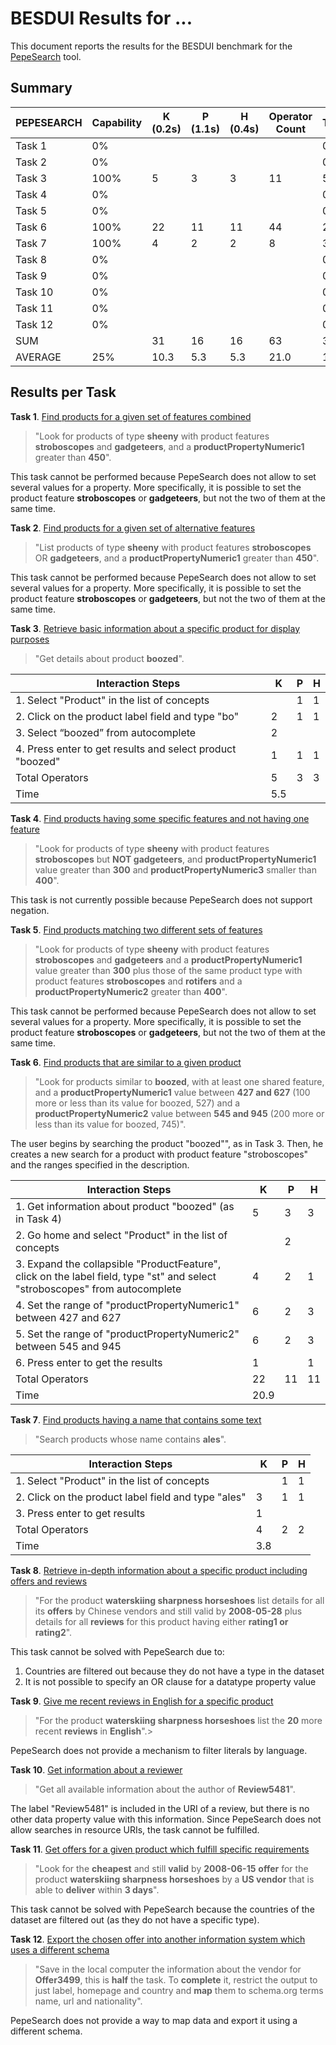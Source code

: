 # BESDUI Results for ...

This document reports the results for the BESDUI benchmark for the [PepeSearch](https://github.com/guiveg/pepesearch) tool.

## Summary

|PEPESEARCH|Capability|K (0.2s)|P (1.1s)|H (0.4s)|Operator Count| Time |
|----------|--------|--------|--------|--------|--------------|------|
|  Task 1  |   0%   |        |        |        |              |  0.0 |
|  Task 2  |   0%   |        |        |        |              |  0.0 |
|  Task 3  |  100%  |    5   |    3   |    3   |      11      |  5.5 |
|  Task 4  |   0%   |        |        |        |              |  0.0 |
|  Task 5  |   0%   |        |        |        |              |  0.0 |
|  Task 6  |  100%  |   22   |   11   |   11   |      44      | 20.9 |
|  Task 7  |  100%  |    4   |    2   |    2   |       8      |  3.8 |
|  Task 8  |   0%   |        |        |        |              |  0.0 |
|  Task 9  |   0%   |        |        |        |              |  0.0 |
|  Task 10 |   0%   |        |        |        |              |  0.0 |
|  Task 11 |   0%   |        |        |        |              |  0.0 |
|  Task 12 |   0%   |        |        |        |              |  0.0 |
|  SUM     |        |   31   |    16  |   16   |      63      | 30.2 |
|  AVERAGE |  25%   |   10.3 |   5.3  |  5.3   |    21.0      | 10.1 |

## Results per Task

**Task 1**. [Find products for a given set of features combined](/Benchmark/1.md)
> "Look for products of type **sheeny** with product features **stroboscopes** and **gadgeteers**, and a **productPropertyNumeric1** greater than **450**".

This task cannot be performed because PepeSearch does not allow to set several values for a property. More specifically, it is possible to set the product feature **stroboscopes** or **gadgeteers**, but not the two of them at the same time.


**Task 2**. [Find products for a given set of alternative features](/Benchmark/2.md)
> "List products of type **sheeny** with product features **stroboscopes** OR **gadgeteers**, and a **productPropertyNumeric1** greater than **450**".

This task cannot be performed because PepeSearch does not allow to set several values for a property. More specifically, it is possible to set the product feature **stroboscopes** or **gadgeteers**, but not the two of them at the same time.


**Task 3**. [Retrieve basic information about a specific product for display purposes](/Benchmark/3.md)
> "Get details about product **boozed**".


| Interaction Steps                                            |  K |  P |  H |
|--------------------------------------------------------------|----|----|----|
| 1. Select "Product" in the list of concepts                  |    |  1 |  1 |
| 2. Click on the product label field and type "bo"            |  2 |  1 |  1 |
| 3. Select “boozed” from autocomplete                         |  2 |    |    |
| 4. Press enter to get results and select product "boozed"    |  1 |  1 |  1 |
| Total Operators                                              |  5 |  3 |  3 |
| Time                                                         |      5.5     |

**Task 4**. [Find products having some specific features and not having one feature](/Benchmark/4.md)
> "Look for products of type **sheeny** with product features **stroboscopes** but **NOT gadgeteers**, and **productPropertyNumeric1** value greater than **300** and **productPropertyNumeric3** smaller than **400**".

This task is not currently possible because PepeSearch does not support negation.


**Task 5**. [Find products matching two different sets of features](/Benchmark/5.md)
> "Look for products of type **sheeny** with product features **stroboscopes** and **gadgeteers** and a **productPropertyNumeric1** value greater than **300** plus those of the same product type with product features **stroboscopes** and **rotifers** and a **productPropertyNumeric2** greater than **400**".

This task cannot be performed because PepeSearch does not allow to set several values for a property. More specifically, it is possible to set the product feature **stroboscopes** or **gadgeteers**, but not the two of them at the same time.


**Task 6**. [Find products that are similar to a given product](/Benchmark/6.md)
> "Look for products similar to **boozed**, with at least one shared feature, and a **productPropertyNumeric1** value between **427 and 627** (100 more or less than its value for boozed, 527) and a **productPropertyNumeric2** value between **545 and 945** (200 more or less than its value for boozed, 745)".

The user begins by searching the product "boozed"", as in Task 3. Then, he creates a new search for a product with product feature "stroboscopes" and the ranges specified in the description.

| Interaction Steps                                                 |  K |  P |  H |
|-------------------------------------------------------------------|----|----|----|
| 1. Get information about product "boozed" (as in Task 4)          |  5 |  3 |  3 |
| 2. Go home and select "Product" in the list of concepts           |    |  2 |    |
| 3. Expand the collapsible "ProductFeature", click on the label field, type "st" and select "stroboscopes" from autocomplete|  4 |  2 |  1 |
| 4. Set the range of "productPropertyNumeric1" between 427 and 627 |  6 |  2 |  3 |
| 5. Set the range of "productPropertyNumeric2" between 545 and 945 |  6 |  2 |  3 |
| 6. Press enter to get the results                                 |  1 |    |  1 |
| Total Operators                                                   | 22 | 11 | 11 |
| Time                                                              |     20.9     |

**Task 7**. [Find products having a name that contains some text](/Benchmark/7.md)
> "Search products whose name contains **ales**".

| Interaction Steps                                                 |  K |  P |  H |
|-------------------------------------------------------------------|----|----|----|
| 1. Select "Product" in the list of concepts                       |    |  1 |  1 |
| 2. Click on the product label field and type "ales"               |  3 |  1 |  1 |
| 3. Press enter to get results                                     |  1 |    |    |
| Total Operators                                                   |  4 |  2 |  2 |
| Time                                                              |      3.8     |

**Task 8**. [Retrieve in-depth information about a specific product including offers and reviews](/Benchmark/8.md)
> "For the product **waterskiing sharpness horseshoes** list details for all its **offers** by Chinese vendors and still valid by **2008-05-28** plus details for all **reviews** for this product having either **rating1 or rating2**".

This task cannot be solved with PepeSearch due to:
1) Countries are filtered out because they do not have a type in the dataset
2) It is not possible to specify an OR clause for a datatype property value

**Task 9**. [Give me recent reviews in English for a specific product](/Benchmark/9.md)
> "For the product **waterskiing sharpness horseshoes** list the **20** more recent **reviews** in **English**".>

PepeSearch does not  provide a mechanism to filter literals by language.


**Task 10**. [Get information about a reviewer](/Benchmark/10.md)
> "Get all available information about the author of **Review5481**".

The label "Review5481" is included in the URI of a review, but there is no other data property value with this information. Since PepeSearch does not allow searches in resource URIs, the task cannot be fulfilled.


**Task 11**. [Get offers for a given product which fulfill specific requirements](/Benchmark/11.md)
> "Look for the **cheapest** and still **valid** by **2008-06-15** **offer** for the product **waterskiing sharpness horseshoes** by a **US vendor** that is able to **deliver** within **3 days**".

This task cannot be solved with PepeSearch because the countries of the dataset are filtered out (as they do not have a specific type).


**Task 12**. [Export the chosen offer into another information system which uses a different schema](/Benchmark/12.md)
> "Save in the local computer the information about the vendor for **Offer3499**, this is **half** the task. To **complete** it, restrict the output to just label, homepage and country and **map** them to schema.org terms name, url and nationality".

PepeSearch does not provide a way to map data and export it using a different schema.
